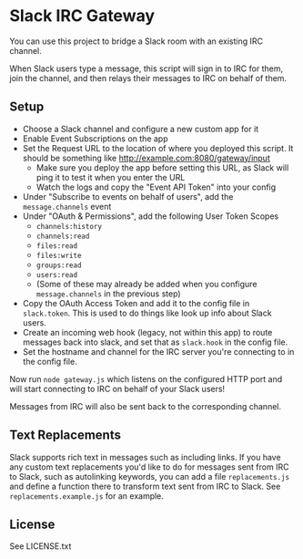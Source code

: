 Slack IRC Gateway
=================

You can use this project to bridge a Slack room with an existing IRC channel.

When Slack users type a message, this script will sign in to IRC for them, join the
channel, and then relays their messages to IRC on behalf of them.


Setup
-----

* Choose a Slack channel and configure a new custom app for it
* Enable Event Subscriptions on the app
* Set the Request URL to the location of where you deployed this script. It should be something like http://example.com:8080/gateway/input
  * Make sure you deploy the app before setting this URL, as Slack will ping it to test it when you enter the URL
  * Watch the logs and copy the "Event API Token" into your config
* Under "Subscribe to events on behalf of users", add the `message.channels` event
* Under "OAuth & Permissions", add the following User Token Scopes
  * `channels:history`
  * `channels:read`
  * `files:read`
  * `files:write`
  * `groups:read`
  * `users:read`
  * (Some of these may already be added when you configure `message.channels` in the previous step)
* Copy the OAuth Access Token and add it to the config file in `slack.token`. This is used to do things like look up info about Slack users.
* Create an incoming web hook (legacy, not within this app) to route messages back into slack, and set that as `slack.hook` in the config file.
* Set the hostname and channel for the IRC server you're connecting to in the config file.

Now run `node gateway.js` which listens on the configured HTTP port and will start connecting to IRC on behalf of your Slack users!

Messages from IRC will also be sent back to the corresponding channel.


Text Replacements
-----------------

Slack supports rich text in messages such as including links. If you have any custom text replacements you'd like to do for messages sent from IRC to Slack, such as autolinking keywords, you can add a file `replacements.js` and define a function there to transform text sent from IRC to Slack. See `replacements.example.js` for an example.


License
-------

See LICENSE.txt
